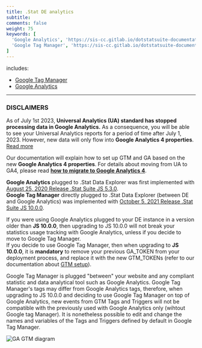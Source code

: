 ```yaml
---
title: .Stat DE analytics
subtitle: 
comments: false
weight: 75
keywords: [
  'Google Analytics', 'https://sis-cc.gitlab.io/dotstatsuite-documentation/configurations/analytics/google-analytics/',
  'Google Tag Manager', 'https://sis-cc.gitlab.io/dotstatsuite-documentation/configurations/analytics/google-tag-manager/',
]
---
```

<!-- This page (or a sub-page or sub-section of this page) of the documentation is referenced as an external resource in the .Stat Academy:
* https://academy.siscc.org/configuring-and-customising/
Any change affecting its URL must be communicated to the .Stat Academy content admin in advance. -->

includes:

* [Google Tag Manager](https://sis-cc.gitlab.io/dotstatsuite-documentation/configurations/de-analytics/google-tag-manager/)
* [Google Analytics](https://sis-cc.gitlab.io/dotstatsuite-documentation/configurations/de-analytics/google-analytics/)

---

### DISCLAIMERS
As of July 1st 2023, **Universal Analytics (UA) standard has stopped processing data in Google Analytics.** As a consequence, you will be able to see your Universal Analytics reports for a period of time after July 1, 2023. However, new data will only flow into **Google Analytics 4 properties**. [Read more](https://support.google.com/analytics/answer/11583528)

Our documentation will explain how to set up GTM and GA based on the new **Google Analytics 4 properties**. For details about moving from UA to GA4, please read **[how to migrate to Google Analytics 4](https://support.google.com/analytics/answer/10759417)**.

**Google Analytics** plugged to .Stat Data Explorer was first implemented with [August 25, 2020 Release .Stat Suite JS 5.3.0](https://sis-cc.gitlab.io/dotstatsuite-documentation/changelog/#august-25-2020).  
**Google Tag Manager** directly plugged to .Stat Data Explorer (between DE and Google Analytics) was implemented with [October 5, 2021 Release .Stat Suite JS 10.0.0](https://sis-cc.gitlab.io/dotstatsuite-documentation/changelog/#october-5-2021).

If you were using Google Analytics plugged to your DE instance in a version older than **JS 10.0.0**, then upgrading to JS 10.0.0 will not break your statistics usage tracking with Google Analytics, unless if you decide to move to Google Tag Manager.  
If you decide to use Google Tag Manager, then when upgrading to **JS 10.0.0**, it is **mandatory** to remove your previous GA_TOKEN from your deployment process, and replace it with the new GTM_TOKENs (refer to our documentation about [GTM setup](https://sis-cc.gitlab.io/dotstatsuite-documentation/configurations/de-analytics/google-tag-manager/)).

Google Tag Manager is plugged "between" your website and any compliant statistic and data analytical tool such as Google Analytics. Google Tag Manager's tags may differ from Google Analytics tags, therefore, when upgrading to JS 10.0.0 and deciding to use Google Tag Manager on top of Google Analytics, new events from GTM Tags and Triggers will not be compatible with the previously used with Google Analytics only (wihtout Google tag Manager). It is nonetheless possible to edit and change the names and variables of the Tags and Triggers defined by default in Google Tag Manager.


![GA GTM diagram](/dotstatsuite-documentation/images/ga-gtm-diagram.png)
